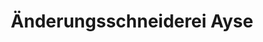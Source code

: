 ---
title: "Änderungsschneiderei Ayse"
url: /goettingen/aenderungsschneiderei-ayse/
shop: Schneiderei
---